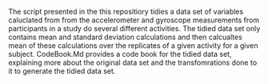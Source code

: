 The script presented in the this repositiory tidies a data set of variables caluclated from from the accelerometer and gyroscope measurements
from participants in a study do several different activities. The tidied data set only contains mean and standard deviation calculations 
and then calcualtes mean of these calculations over the replicates of a given activity for a given subject. CodeBook.Md provides a code book for the 
tidied data set, explaining more about the original data set and the transfomrations done to it to generate the tidied data set.
